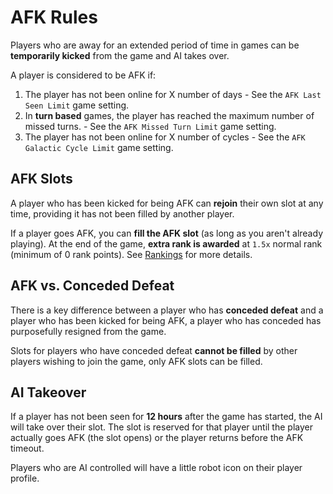 # AFK Rules
Players who are away for an extended period of time in games can be **temporarily kicked** from the game and AI takes over.

A player is considered to be AFK if:

1. The player has not been online for X number of days - See the `AFK Last Seen Limit` game setting.
2. In **turn based** games, the player has reached the maximum number of missed turns. - See the `AFK Missed Turn Limit` game setting.
3. The player has not been online for X number of cycles - See the `AFK Galactic Cycle Limit` game setting.

## AFK Slots
A player who has been kicked for being AFK can **rejoin** their own slot at any time, providing it has not been filled by another player.

If a player goes AFK, you can **fill the AFK slot** (as long as you aren't already playing). At the end of the game, **extra rank is awarded** at `1.5x` normal rank (minimum of 0 rank points). See [Rankings](./rankings.markdown) for more details.

## AFK vs. Conceded Defeat
There is a key difference between a player who has **conceded defeat** and a player who has been kicked for being AFK, a player who has conceded has purposefully resigned from the game.

Slots for players who have conceded defeat **cannot be filled** by other players wishing to join the game, only AFK slots can be filled.

## AI Takeover
If a player has not been seen for **12 hours** after the game has started, the AI will take over their slot. The slot is reserved for that player until the player actually goes AFK (the slot opens) or the player returns before the AFK timeout.

Players who are AI controlled will have a little robot icon on their player profile.

